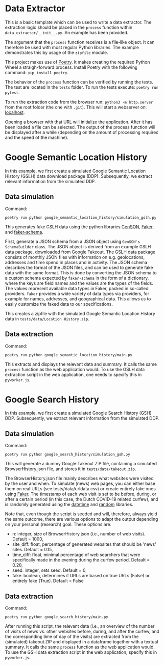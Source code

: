 # Data Extractor

This is a basic template which can be used to write a data extractor.
The extraction logic should be placed in the `process` function within
`data_extractor/__init__.py`. An example has been provided.

The argument that the `process` function receives is a file-like object.
It can therefore be used with most regular Python libraries. The example
demonstrates this by usage of the `zipfile` module.

This project makes use of [Poetry](https://python-poetry.org/). It makes
creating the required Python Wheel a straigh-forward process. Install
Poetry with the following command: `pip install poetry`.

The behavior of the `process` function can be verified by running the
tests. The test are located in the `tests` folder. To run the tests
execute: `poetry run pytest`.

To run the extraction code from the browser run:
`python3 -m http.server` from the root folder (the one with `.git`).
This will start a webserver on: [localhost](http://localhost:8000).

Opening a browser with that URL will initialize the application. After
it has been loaded a file can be selected. The output of the process
function will be displayed after a while (depending on the amount of
processing required and the speed of the machine).

# Google Semantic Location History 
In this example, we first create a simulated Google Semantic Location History
(GSLH) data download package (DDP). Subsequently, we extract relevant information
from the simulated DDP.

## Data simulation
Command:

`poetry run python google_semantic_location_history/simulation_gslh.py`

This generates fake GSLH data using the python libraries
[GenSON](<https://pypi.org/project/genson/>),
[Faker](<https://github.com/joke2k/faker>), and
[faker-schema](<https://pypi.org/project/faker-schema/>).

First, generate a JSON schema from a JSON object using
`GenSON's SchemaBuilder` class. The JSON object is derived from an
example GSLH data package, downloaded from Google Takeout. The GSLH data
package consists of monthly JSON files with information on e.g.
geolocations, addresses and time spend in places and in activity. The
JSON schema describes the format of the JSON files, and can be used to
generate fake data with the same format. This is done by converting the
JSON schema to a custom schema expected by `faker-schema` in the form of
a dictionary, where the keys are field names and the values are the
types of the fields. The values represent available data types in Faker,
packed in so-called providers. `Faker` provides a wide variety of data
types via providers, for example for names, addresses, and geographical
data. This allows us to easily customize the faked data to our
specifications.

This creates a zipfile with the simulated Google Semantic Location
History data in `tests/data/Location History.zip`.

## Data extraction
Command:

`poetry run python google_semantic_location_history/main.py`

This extracts and displays the relevant data and summary. It calls the
same `process` function as the web application would. To use the GSLH
data extraction script in the web application, one needs to specify this
in `pyworker.js`.

# Google Search History
In this example, we first create a simulated Google Search History
(GSH) DDP. Subsequently, we extract relevant information from the simulated DDP.

## Data simulation
Command:

`poetry run python google_search_history/simulation_gsh.py`

This will generate a dummy Google Takeout ZIP file, containing a
simulated BrowserHistory.json file, and stores it in `tests/data/takeout.zip`.

The BrowserHistory.json file mainly describes what 
websites were visited by the user and when. To simulate (news) web
pages, you can either base them on real URLs (see
tests/data/urldata.csv) or create entirely fake ones using
[Faker](<https://github.com/joke2k/faker>). The timestamp of each web
visit is set to be before, during, or after a certain period (in this
case, the Dutch COVID-19 related curfew), and is randomly generated
using the [datetime](<https://docs.python.org/3/library/datetime.html>)
and [random](<https://docs.python.org/3/library/random.html>) libraries.

Note that, even though the script is seeded and will, therefore, always
yield the same outcome, there are various options to adapt the output
depending on your personal (research) goal. These options are: 
- n: integer, size of BrowserHistory.json (i.e., number of web visits).
Default = 1000, 
- site_diff: float, percentage of generated websites that should be 'news' 
sites. Default = 0.15, 
- time_diff: float, minimal percentage of web searchers that were specifically 
made in the evening during the curfew period. Default = 0.20, 
- seed: integer, sets seed. Default = 0, 
- fake: boolean, determines if URLs are based on true URLs (False) or entirely 
fake (True). Default = False

## Data extraction
Command:

`poetry run python google_search_history/main.py`

After running this script, the relevant data (i.e., an overview of the
number of visits of news vs. other websites before, during, and after
the curfew, and the corresponding time of day of the visits) are
extracted from the (simulated) takeout.ZIP and displayed in a dataframe
together with a textual summary. It calls the same `process` function as
the web application would. To use the GSH data extraction script in the
web application, specify this in `pyworker.js`.
